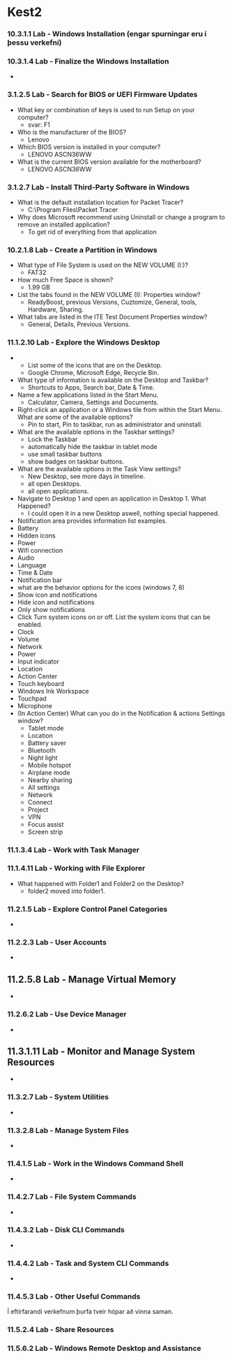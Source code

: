 # Kest2
### 10.3.1.1 Lab - Windows Installation (engar spurningar eru í þessu verkefni)
### 10.3.1.4 Lab - Finalize the Windows Installation
 *
### 3.1.2.5 Lab - Search for BIOS or UEFI Firmware Updates
 * What key or combination of keys is used to run Setup on your computer?
   * svar: F1 
 * Who is the manufacturer of the BIOS?
   * Lenovo
 * Which BIOS version is installed in your computer?
   * LENOVO ASCN36WW
 * What is the current BIOS version available for the motherboard? 
   * LENOVO ASCN36WW
### 3.1.2.7 Lab - Install Third-Party Software in Windows
 * What is the default installation location for Packet Tracer?
   * C:\Program Files\Packet Tracer
 * Why does Microsoft recommend using Uninstall or change a program to remove an installed application?
   * To get rid of everything from that application
### 10.2.1.8 Lab - Create a Partition in Windows
 * What type of File System is used on the NEW VOLUME (I:)?
   * FAT32
 * How much Free Space is shown?
   * 1.99 GB
 * List the tabs found in the NEW VOLUME (I): Properties window?
   * ReadyBoost, previous Versions, Cuztomize, General, tools, Hardware, Sharing.
 * What tabs are listed in the ITE Test Document Properties window?
   * General, Details, Previous Versions.
### 11.1.2.10 Lab - Explore the Windows Desktop
 * * List some of the icons that are on the Desktop.
   * Google Chrome, Microsoft Edge, Recycle Bin.
 * What type of information is available on the Desktop and Taskbar?
   * Shortcuts to Apps, Search bar, Date & Time.
 * Name a few applications listed in the Start Menu.
   * Calculator, Camera, Settings and Documents.
 * Right-click an application or a Windows tile from within the Start Menu. What are some of the available options?
   * Pin to start, Pin to taskbar, run as administrator and uninstall.
 * What are the available options in the Taskbar settings?
   * Lock the Taskbar
   * automatically hide the taskbar in tablet mode
   * use small taskbar buttons
   * show badges on taskbar buttons.
 * What are the available options in the Task View settings?
   * New Desktop, see more days in timeline.
   * all open Desktops.
   * all open applications.
 * Navigate to Desktop 1 and open an application in Desktop 1. What Happened?
   * I could open it in a new Desktop aswell, nothing special happened.
 * Notification area provides information list examples.
  * Battery 
  * Hidden icons
  * Power
  * Wifi connection
  * Audio
  * Language
  * Time & Date
  * Notification bar
 * what are the behavior options for the icons (windows 7, 8)
  * Show icon and notifications
  * Hide icon and notifications
  * Only show notifications
 * Click Turn system icons on or off. List the system icons that can be enabled.
  * Clock
  * Volume
  * Network
  * Power
  * Input indicator
  * Location
  * Action Center
  * Touch keyboard
  * Windows Ink Workspace
  * Touchpad
  * Microphone
* (In Action Center) What can you do in the Notification & actions Settings window?
  * Tablet mode
  * Location
  * Battery saver
  * Bluetooth
  * Night light
  * Mobile hotspot
  * Airplane mode
  * Nearby sharing
  * All settings
  * Network
  * Connect
  * Project
  * VPN
  * Focus assist
  * Screen strip
### 11.1.3.4 Lab - Work with Task Manager
### 11.1.4.11 Lab - Working with File Explorer
 * What happened with Folder1 and Folder2 on the Desktop?
   * folder2 moved into folder1.
### 11.2.1.5 Lab - Explore Control Panel Categories
 *
### 11.2.2.3 Lab - User Accounts
 *
## 11.2.5.8 Lab - Manage Virtual Memory
 *
### 11.2.6.2 Lab - Use Device Manager
 *
## 11.3.1.11 Lab - Monitor and Manage System Resources
 *
### 11.3.2.7 Lab - System Utilities
 *
### 11.3.2.8 Lab - Manage System Files
 *
### 11.4.1.5 Lab - Work in the Windows Command Shell
 *
### 11.4.2.7 Lab - File System Commands
 * 
### 11.4.3.2 Lab - Disk CLI Commands
 *
### 11.4.4.2 Lab - Task and System CLI Commands
 *
### 11.4.5.3 Lab - Other Useful Commands 



Í eftirfarandi verkefnum þurfa tveir hópar að vinna saman.

### 11.5.2.4 Lab - Share Resources

### 11.5.6.2 Lab - Windows Remote Desktop and Assistance

